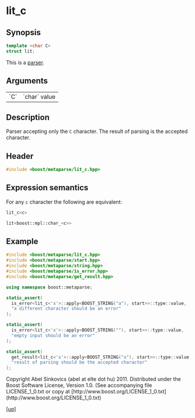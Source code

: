 # lit_c

## Synopsis

```cpp
template <char C>
struct lit;
```

This is a [parser](parser.html).

## Arguments

<table cellpadding='0' cellspacing='0'>
  <tr>
    <td>`C`</td>
    <td>`char` value</td>
  </tr>
</table>

## Description

Parser accepting only the `C` character. The result of parsing is the accepted
character.

## Header

```cpp
#include <boost/metaparse/lit_c.hpp>
```

## Expression semantics

For any `c` character the following are equivalent:

```cpp
lit_c<c>

lit<boost::mpl::char_<c>>
```

## Example

```cpp
#include <boost/metaparse/lit_c.hpp>
#include <boost/metaparse/start.hpp>
#include <boost/metaparse/string.hpp>
#include <boost/metaparse/is_error.hpp>
#include <boost/metaparse/get_result.hpp>

using namespace boost::metaparse;

static_assert(
  is_error<lit_c<'x'>::apply<BOOST_STRING("a"), start>>::type::value,
  "a different character should be an error"
);

static_assert(
  is_error<lit_c<'x'>::apply<BOOST_STRING(""), start>>::type::value,
  "empty input should be an error"
);

static_assert(
  get_result<lit_c<'x'>::apply<BOOST_STRING("x"), start>>::type::value == 'x',
  "result of parsing should be the accepted character"
);
```

<p class="copyright">
Copyright Abel Sinkovics (abel at elte dot hu) 2011.
Distributed under the Boost Software License, Version 1.0.
(See accompanying file LICENSE_1_0.txt or copy at
[http://www.boost.org/LICENSE_1_0.txt](http://www.boost.org/LICENSE_1_0.txt)
</p>

[[up]](reference.html)

